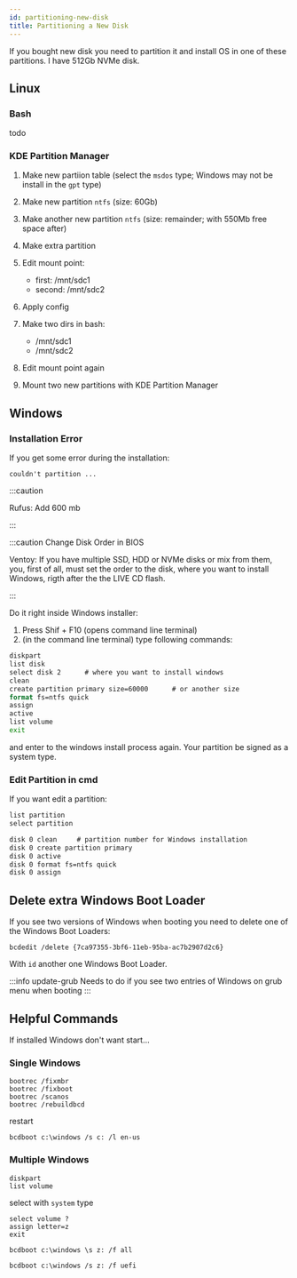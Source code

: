 ```yaml
---
id: partitioning-new-disk
title: Partitioning a New Disk
---
```


If you bought new disk you need to partition it and install OS in one of these partitions. I have 512Gb NVMe disk.

## Linux

### Bash

todo

### KDE Partition Manager

1. Make new partiion table (select the `msdos` type; Windows may not be install in the `gpt` type)
2. Make new partition `ntfs` (size: 60Gb)
3. Make another new partition `ntfs` (size: remainder; with 550Mb free space after)
4. Make extra partition
5. Edit mount point:
   - first: /mnt/sdc1
   - second: /mnt/sdc2
6. Apply config

7. Make two dirs in bash:
   - /mnt/sdc1
   - /mnt/sdc2
8. Edit mount point again
9. Mount two new partitions with KDE Partition Manager

## Windows

### Installation Error

If you get some error during the installation:

```
couldn't partition ...
```

:::caution

Rufus: Add 600 mb

:::

:::caution Change Disk Order in BIOS

Ventoy: If you have multiple SSD, HDD or NVMe disks or mix from them, you, first of all, must set the order to the disk, where you want to install Windows, rigth after the the LIVE CD flash.

:::

Do it right inside Windows installer:

1. Press Shif + F10 (opens command line terminal)
2. (in the command line terminal) type following commands:

```cmd title="cmd"
diskpart
list disk
select disk 2      # where you want to install windows
clean
create partition primary size=60000      # or another size
format fs=ntfs quick
assign
active
list volume
exit
```

and enter to the windows install process again. Your partition be signed as a system type.

### Edit Partition in cmd

If you want edit a partition:

```cmd
list partition
select partition

disk 0 clean     # partition number for Windows installation
disk 0 create partition primary
disk 0 active
disk 0 format fs=ntfs quick
disk 0 assign
```

## Delete extra Windows Boot Loader

If you see two versions of Windows when booting you need to delete one of the Windows Boot Loaders:

```
bcdedit /delete {7ca97355-3bf6-11eb-95ba-ac7b2907d2c6}
```

With `id` another one Windows Boot Loader.

:::info update-grub Needs to do if you see two entries of Windows on grub menu when booting :::

## Helpful Commands

If installed Windows don't want start...

### Single Windows

```
bootrec /fixmbr
bootrec /fixboot
bootrec /scanos
bootrec /rebuildbcd
```

restart

```shell
bcdboot c:\windows /s c: /l en-us
```

### Multiple Windows

```
diskpart
list volume
```

select with `system` type

```
select volume ?
assign letter=z
exit
```

```
bcdboot c:\windows \s z: /f all
```

```
bcdboot c:\windows /s z: /f uefi
```
